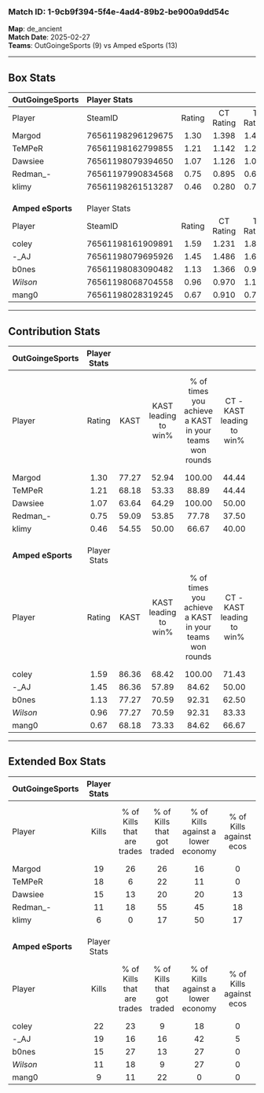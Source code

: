 ### Match ID: 1-9cb9f394-5f4e-4ad4-89b2-be900a9dd54c  
**Map**: de_ancient  
**Match Date**: 2025-02-27  
**Teams**: OutGoingeSports (9) vs Amped eSports (13)  

---  

## Box Stats  

| **OutGoingeSports** | Player Stats      |        |           |          |       |       |       |         |        |      |     |
| :- | :- | :-: | :-: | :-: | :-: | :-: | :-: | :-: | :-: | :-: | :-: |
| Player              | SteamID           | Rating | CT Rating | T Rating | KAST  |  ADR  | Kills | Assists | Deaths | K/D  | HS% |
| Margod              | 76561198296129675 |  1.30  |   1.398   |  1.421   | 77.27 | 90.7  |  19   |    6    |   16   | 1.19 | 57  |
| TeMPeR              | 76561198162799855 |  1.21  |   1.142   |  1.234   | 68.18 | 75.8  |  18   |    3    |   13   | 1.38 | 66  |
| Dawsiee             | 76561198079394650 |  1.07  |   1.126   |  1.066   | 63.64 | 77.1  |  15   |    6    |   13   | 1.15 | 53  |
| Redman_-            | 76561197990834568 |  0.75  |   0.895   |  0.692   | 59.09 | 63.5  |  11   |    3    |   16   | 0.69 | 63  |
| klimy               | 76561198261513287 |  0.46  |   0.280   |  0.789   | 54.55 | 51.8  |   6   |    8    |   18   | 0.33 | 33  |
|                     |                   |        |           |          |       |       |       |         |        |      |     |
|                     |                   |        |           |          |       |       |       |         |        |      |     |
|                     |                   |        |           |          |       |       |       |         |        |      |     |
| **Amped eSports**   | Player Stats      |        |           |          |       |       |       |         |        |      |     |
| Player              | SteamID           | Rating | CT Rating | T Rating | KAST  |  ADR  | Kills | Assists | Deaths | K/D  | HS% |
| coley               | 76561198161909891 |  1.59  |   1.231   |  1.892   | 86.36 | 103.8 |  22   |    4    |   13   | 1.69 | 68  |
| -_AJ                | 76561198079695926 |  1.45  |   1.486   |  1.650   | 86.36 | 101.1 |  19   |    7    |   14   | 1.36 | 52  |
| b0nes               | 76561198083090482 |  1.13  |   1.366   |  0.985   | 77.27 | 56.4  |  15   |    1    |   11   | 1.36 | 60  |
| _Wilson_            | 76561198068704558 |  0.96  |   0.970   |  1.183   | 77.27 | 59.4  |  11   |    7    |   13   | 0.85 | 54  |
| mang0               | 76561198028319245 |  0.67  |   0.910   |  0.739   | 68.18 | 52.3  |   9   |    6    |   18   | 0.50 | 44  |
---  

## Contribution Stats  

| **OutGoingeSports** | Player Stats |       |                      |                                                        |                           |                                                             |                          |                                                            |
| :- | :-: | :-: | :-: | :-: | :-: | :-: | :-: | :-: |
| Player              |    Rating    | KAST  | KAST leading to win% | % of times you achieve a KAST in your teams won rounds | CT - KAST leading to win% | CT - % of times you achieve a KAST in your teams won rounds | T - KAST leading to win% | T - % of times you achieve a KAST in your teams won rounds |
| Margod              |     1.30     | 77.27 |        52.94         |                         100.00                         |           44.44           |                           100.00                            |          62.50           |                           100.00                           |
| TeMPeR              |     1.21     | 68.18 |        53.33         |                         88.89                          |           44.44           |                           100.00                            |          66.67           |                           80.00                            |
| Dawsiee             |     1.07     | 63.64 |        64.29         |                         100.00                         |           50.00           |                           100.00                            |          83.33           |                           100.00                           |
| Redman_-            |     0.75     | 59.09 |        53.85         |                         77.78                          |           37.50           |                            75.00                            |          80.00           |                           80.00                            |
| klimy               |     0.46     | 54.55 |        50.00         |                         66.67                          |           40.00           |                            50.00                            |          57.14           |                           80.00                            |
|                     |              |       |                      |                                                        |                           |                                                             |                          |                                                            |
|                     |              |       |                      |                                                        |                           |                                                             |                          |                                                            |
|                     |              |       |                      |                                                        |                           |                                                             |                          |                                                            |
| **Amped eSports**   | Player Stats |       |                      |                                                        |                           |                                                             |                          |                                                            |
| Player              |    Rating    | KAST  | KAST leading to win% | % of times you achieve a KAST in your teams won rounds | CT - KAST leading to win% | CT - % of times you achieve a KAST in your teams won rounds | T - KAST leading to win% | T - % of times you achieve a KAST in your teams won rounds |
| coley               |     1.59     | 86.36 |        68.42         |                         100.00                         |           71.43           |                           100.00                            |          66.67           |                           100.00                           |
| -_AJ                |     1.45     | 86.36 |        57.89         |                         84.62                          |           50.00           |                            80.00                            |          63.64           |                           87.50                            |
| b0nes               |     1.13     | 77.27 |        70.59         |                         92.31                          |           62.50           |                           100.00                            |          77.78           |                           87.50                            |
| _Wilson_            |     0.96     | 77.27 |        70.59         |                         92.31                          |           83.33           |                           100.00                            |          63.64           |                           87.50                            |
| mang0               |     0.67     | 68.18 |        73.33         |                         84.62                          |           66.67           |                            80.00                            |          77.78           |                           87.50                            |
---  

## Extended Box Stats  

| **OutGoingeSports** | Player Stats |                            |                            |                                    |                         |                              |                                 |        |                             |                                     |                          |                               |                            |
| :- | :-: | :-: | :-: | :-: | :-: | :-: | :-: | :-: | :-: | :-: | :-: | :-: | :-: |
| Player              |    Kills     | % of Kills that are trades | % of Kills that got traded | % of Kills against a lower economy | % of Kills against ecos | % of Kills that are flawless | % of Kills that are close duels | Deaths | % of Deaths that get traded | % of Deaths against a lower economy | % of Deaths against ecos | % of Deaths that are flawless | % of Deaths that are close |
| Margod              |      19      |             26             |             26             |                 16                 |            0            |              42              |                5                |   16   |             25              |                 13                  |            0             |              44               |             0              |
| TeMPeR              |      18      |             6              |             22             |                 11                 |            0            |              72              |               11                |   13   |              0              |                 23                  |            8             |              85               |             0              |
| Dawsiee             |      15      |             13             |             20             |                 20                 |           13            |              60              |                7                |   13   |             15              |                 15                  |            0             |              77               |             8              |
| Redman_-            |      11      |             18             |             55             |                 45                 |           18            |              64              |                0                |   16   |             13              |                 19                  |            0             |              44               |             6              |
| klimy               |      6       |             0              |             17             |                 50                 |           17            |              67              |                0                |   18   |             11              |                 11                  |            0             |              50               |             6              |
|                     |              |                            |                            |                                    |                         |                              |                                 |        |                             |                                     |                          |                               |                            |
|                     |              |                            |                            |                                    |                         |                              |                                 |        |                             |                                     |                          |                               |                            |
|                     |              |                            |                            |                                    |                         |                              |                                 |        |                             |                                     |                          |                               |                            |
| **Amped eSports**   | Player Stats |                            |                            |                                    |                         |                              |                                 |        |                             |                                     |                          |                               |                            |
| Player              |    Kills     | % of Kills that are trades | % of Kills that got traded | % of Kills against a lower economy | % of Kills against ecos | % of Kills that are flawless | % of Kills that are close duels | Deaths | % of Deaths that get traded | % of Deaths against a lower economy | % of Deaths against ecos | % of Deaths that are flawless | % of Deaths that are close |
| coley               |      22      |             23             |             9              |                 18                 |            0            |              59              |                0                |   13   |              8              |                 23                  |            0             |              69               |             8              |
| -_AJ                |      19      |             16             |             16             |                 42                 |            5            |              47              |                0                |   14   |             36              |                  7                  |            0             |              43               |             7              |
| b0nes               |      15      |             27             |             13             |                 27                 |            0            |              60              |                7                |   11   |             18              |                  9                  |            0             |              82               |             0              |
| _Wilson_            |      11      |             18             |             9              |                 27                 |            0            |              73              |                9                |   13   |             38              |                 31                  |            0             |              46               |             8              |
| mang0               |      9       |             11             |             22             |                 0                  |            0            |              33              |               11                |   18   |             33              |                 17                  |            0             |              72               |             6              |
